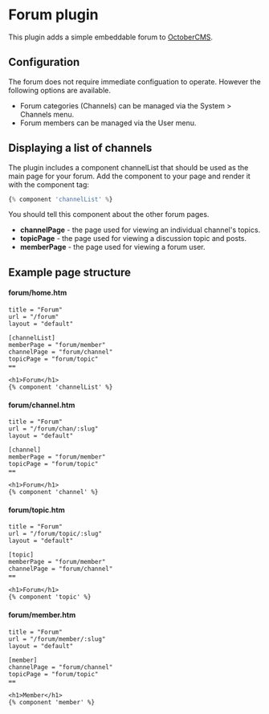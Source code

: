 # Forum plugin

This plugin adds a simple embeddable forum to [OctoberCMS](http://octobercms.com).

## Configuration

The forum does not require immediate configuation to operate. However the following options are available.

* Forum categories (Channels) can be managed via the System > Channels menu.
* Forum members can be managed via the User menu.

## Displaying a list of channels

The plugin includes a component channelList that should be used as the main page for your forum. Add the component to your page and render it with the component tag:

```php
{% component 'channelList' %}
```

You should tell this component about the other forum pages.

* **channelPage** - the page used for viewing an individual channel's topics.
* **topicPage** - the page used for viewing a discussion topic and posts.
* **memberPage** - the page used for viewing a forum user.

## Example page structure

#### forum/home.htm

```
title = "Forum"
url = "/forum"
layout = "default"

[channelList]
memberPage = "forum/member"
channelPage = "forum/channel"
topicPage = "forum/topic"
==

<h1>Forum</h1>
{% component 'channelList' %}
```

#### forum/channel.htm

```
title = "Forum"
url = "/forum/chan/:slug"
layout = "default"

[channel]
memberPage = "forum/member"
topicPage = "forum/topic"
==

<h1>Forum</h1>
{% component 'channel' %}
```

#### forum/topic.htm

```
title = "Forum"
url = "/forum/topic/:slug"
layout = "default"

[topic]
memberPage = "forum/member"
channelPage = "forum/channel"
==

<h1>Forum</h1>
{% component 'topic' %}
```

#### forum/member.htm

```
title = "Forum"
url = "/forum/member/:slug"
layout = "default"

[member]
channelPage = "forum/channel"
topicPage = "forum/topic"
==

<h1>Member</h1>
{% component 'member' %}
```